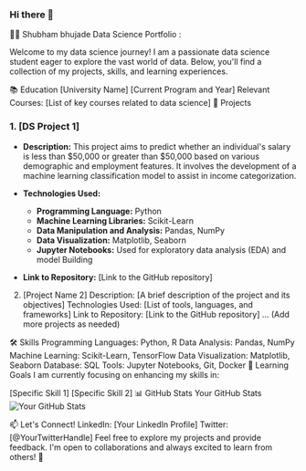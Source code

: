 ### Hi there 👋

<!--
**ShubhamTech1/ShubhamTech1** is a ✨ _special_ ✨ repository because its `README.md` (this file) appears on your GitHub profile.

Here are some ideas to get you started:

- 🔭 I’m currently working on ...
- 🌱 I’m currently learning ...
- 👯 I’m looking to collaborate on ...
- 🤔 I’m looking for help with ...
- 💬 Ask me about ...
- 📫 How to reach me: ...
- 😄 Pronouns: ...
- ⚡ Fun fact: ...
-->
👩‍💻 Shubham bhujade Data Science Portfolio : 

Welcome to my data science journey! I am a passionate data science student eager to explore the vast world of data. Below, you'll find a collection of my projects, skills, and learning experiences.

📚 Education
[University Name]
[Current Program and Year]
Relevant Courses: [List of key courses related to data science]
🚀 Projects
### 1. [DS Project 1]

- **Description:** This project aims to predict whether an individual's salary is less than $50,000 or greater than $50,000 based on various demographic and employment features. It involves the development of a machine learning classification model to assist in income categorization.

- **Technologies Used:**
  - **Programming Language:** Python
  - **Machine Learning Libraries:** Scikit-Learn
  - **Data Manipulation and Analysis:** Pandas, NumPy
  - **Data Visualization:** Matplotlib, Seaborn
  - **Jupyter Notebooks:** Used for exploratory data analysis (EDA) and model Building

- **Link to Repository:** [Link to the GitHub repository]

2. [Project Name 2]
Description: [A brief description of the project and its objectives]
Technologies Used: [List of tools, languages, and frameworks]
Link to Repository: [Link to the GitHub repository]
... (Add more projects as needed)

🛠️ Skills
Programming Languages: Python, R
Data Analysis: Pandas, NumPy
Machine Learning: Scikit-Learn, TensorFlow
Data Visualization: Matplotlib, Seaborn
Database: SQL
Tools: Jupyter Notebooks, Git, Docker
🌱 Learning Goals
I am currently focusing on enhancing my skills in:

[Specific Skill 1]
[Specific Skill 2]
📊 GitHub Stats
Your GitHub Stats
![Your GitHub Stats](https://github-readme-stats.vercel.app/api?username=YourGitHubUsername&show_icons=true&theme=radical)

📫 Let's Connect!
LinkedIn: [Your LinkedIn Profile]
Twitter: [@YourTwitterHandle]
Feel free to explore my projects and provide feedback. I'm open to collaborations and always excited to learn from others! 🌟

